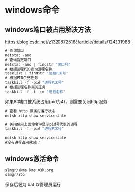 # **windows命令**

## windows端口被占用解决方法

https://blog.csdn.net/z13208725188/article/details/124231988

```typescript
# 查询端口
netstat -ano
# 查询指定端口
netstat -ano | findstr "端口号"
# 根据进程PID查询进程名称
tasklist | findstr "进程PID号"
# 根据PID杀死任务
taskkill -f -pid "进程PID号"
# 根据进程名称杀死任务
taskkill -f -t -im "进程名称"
```

如果80端口被系统占用(pid为4)，则需要关闭http服务

```typescript
# 查看 http 服务的运行状态
netsh http show servicestate 

# 关闭使用上面命令中显示pid号代表的进程
taskkill -f -pid "进程PID号"

netsh http show servicestate 
#没有进程占用就ok了
```



## windows激活命令

```
slmgr/skms kms.03k.org
slmgr/ato
```

保存后缀为.bat     以管理员运行

